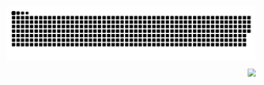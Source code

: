 
 
<!--
**MagnusFelinto/MagnusFelinto** is a ✨ _special_ ✨ repository because its `README.md` (this file) appears on your GitHub profile.

Here are some ideas to get you started:

- 🔭 I’m currently working on ...
- 🌱 I’m currently learning ...
- 👯 I’m looking to collaborate on ...
- 🤔 I’m looking for help with ...
- 💬 Ask me about ...
- 📫 How to reach me: ...
- 😄 Pronouns: ...
- ⚡ Fun fact: ...
-->
  ![Snake animation](https://github.com/magnusfelinto/magnusfelinto/blob/output/github-contribution-grid-snake.svg)
 
<div align="right">
 <img src="https://www.pngrepo.com/png/35001/512/github.png" width="40"></img>

 </div>
